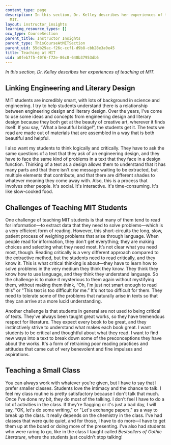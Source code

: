 ```yaml
---
content_type: page
description: In this section, Dr. Kelley describes her experiences of teaching at
  MIT.
layout: instructor_insights
learning_resource_types: []
ocw_type: CourseSection
parent_title: Instructor Insights
parent_type: ThisCourseAtMITSection
parent_uid: 55db29ac-f26c-ccf1-d9b8-cbb28e3a0e45
title: Teaching at MIT
uid: a0feb7f5-40f6-f72e-86c8-648b37953db6
---
```


_In this section, Dr. Kelley describes her experiences of teaching at MIT._

Linking Engineering and Literary Design
---------------------------------------

MIT students are incredibly smart, with lots of background in science and engineering. I try to help students understand there is a relationship between engineering design and literary design. Over the years, I've come to use some ideas and concepts from engineering design and literary design because they both get at the beauty of creative art, wherever it finds itself. If you say, “What a beautiful bridge!”, the students get it. The texts we read are made out of materials that are assembled in a way that is both beautiful and helpful.

I also want my students to think logically and critically. They have to ask the same questions of a text that they ask of an engineering design, and they have to face the same kind of problems in a text that they face in a design function. Thinking of a text as a design allows them to understand that it has many parts and that there isn't one message waiting to be extracted, but multiple elements that contribute, and that there are different shades to whatever meaning they come away with. Also, this is a process that involves other people. It's social. It's interactive. It's time-consuming. It's like slow-cooked food. 

Challenges of Teaching MIT Students
-----------------------------------

One challenge of teaching MIT students is that many of them tend to read for information—to extract data that they need to solve problems—which is a very efficient form of reading. However, this short-circuits the long, slow, patient process of weighing problems that arise through language. When people read for information, they don't get everything; they are making choices and selecting what they need most. It’s not clear what you need most, though. Reading critically is a very different approach compared to the extractive method, but the students need to read critically, and they know it. This is what critical thinking is about—they have to learn how to solve problems in the very medium they think they know. They think they know how to use language, and they think they understand language. So the challenge is to make it mysterious to them again without mystifying them, without making them think, “Oh, I'm just not smart enough to read this" or "This text is too difficult for me.” It's not too difficult for them. They need to tolerate some of the problems that naturally arise in texts so that they can arrive at a more lucid understanding.

Another challenge is that students in general are not used to being critical of texts. They’ve always been taught great works, so they have tremendous respect for literature. They expect every book to be great, and they instinctively strive to understand what makes each book great. I want students to be critical and thoughtful about what they read. I want to find new ways into a text to break down some of the preconceptions they have about the works. It's a form of retraining poor reading practices and attitudes that came out of very benevolent and fine impulses and aspirations.

Teaching a Small Class
----------------------

You can always work with whatever you're given, but I have to say that I prefer smaller classes. Students love the intimacy and the chance to talk. I feel my class routine is pretty satisfactory because I don't talk that much. Once I've done my bit, they do most of the talking. I don't feel I have to do a lot of activities in the class. If they're flagging or it's just a bad day, I will say, “OK, let's do some writing," or "Let's exchange papers," as a way to break up the class. It really depends on the chemistry in the class. I've had classes that were quite quiet, and for those, I have to do more—I have to get them up at the board or doing more of the presenting. I’ve also had students who were raring to go, like in the class I taught called _Bestsellers of Gothic Literature_, where the students just couldn't stop talking!